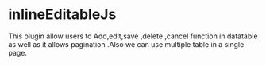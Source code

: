 # inlineEditableJs
This plugin allow users to Add,edit,save ,delete ,cancel function in datatable as well as it allows pagination .Also we can use multiple table in a single page.
